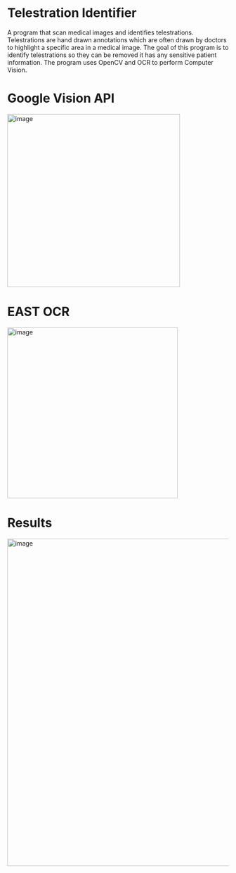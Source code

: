 # Telestration Identifier
A program that scan medical images and identifies telestrations. Telestrations are hand drawn annotations which are often drawn by doctors to highlight a specific area in a medical image. The goal of this program is to identify telestrations so they can be removed it has any sensitive patient information. The program uses OpenCV and OCR to perform Computer Vision.


# Google Vision API
<img width="393" alt="image" src="https://user-images.githubusercontent.com/30853467/214194176-68b50290-e105-43f3-b668-549fe21b3166.png">

# EAST OCR
<img width="388" alt="image" src="https://user-images.githubusercontent.com/30853467/214194290-d17309ff-ee2f-4cdf-b5b0-f7f7fd9a064d.png">

# Results
<img width="744" alt="image" src="https://user-images.githubusercontent.com/30853467/214194601-9107639c-9a1c-4f33-a1ec-c03358dbec90.png">



